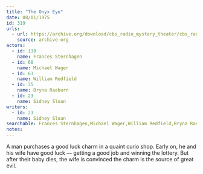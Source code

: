 ```yaml
---
title: "The Onyx Eye"
date: 08/01/1975
id: 319
urls: 
  - url: https://archive.org/download/cbs_radio_mystery_theater/cbs_radio_mystery_theater-0301-0350.zip/cbs_radio_mystery_theater-0301-0350%2Fcbsrmt_0319_the_onyx_eye.mp3
    source: archive-org
actors:  
  - id: 138
    name: Frances Sternhagen  
  - id: 68
    name: Michael Wager  
  - id: 63
    name: William Redfield  
  - id: 35
    name: Bryna Raeburn  
  - id: 23
    name: Sidney Sloan
writers:  
  - id: 23
    name: Sidney Sloan
searchable: Frances Sternhagen,Michael Wager,William Redfield,Bryna Raeburn,Sidney Sloan Sidney Sloan
notes:  
---
```

A man purchases a good luck charm in a quaint curio shop. Early on, he and his wife have good luck — getting a good job and winning the lottery. But after their baby dies, the wife is convinced the charm is the source of great evil.